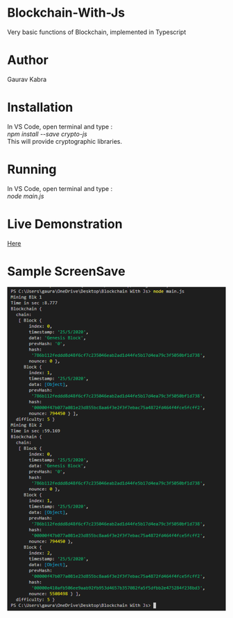 # Blockchain-With-Js
 Very basic functions of Blockchain, implemented in Typescript

# Author
Gaurav Kabra

# Installation
In VS Code, open terminal and type : <br>
_npm install --save crypto-js_<br>
This will provide cryptographic libraries.

# Running
In VS Code, open terminal and type : <br>
_node main.js_

# Live Demonstration
[Here](https://andersbrownworth.com/blockchain/blockchain)

# Sample ScreenSave
![Run-output](ScreenSaves\eg.PNG)